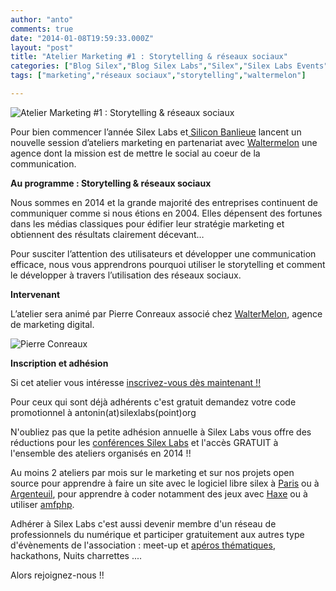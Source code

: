 ```yaml
---
author: "anto"
comments: true
date: "2014-01-08T19:59:33.000Z"
layout: "post"
title: "Atelier Marketing #1 : Storytelling & réseaux sociaux"
categories: ["Blog Silex","Blog Silex Labs","Silex","Silex Labs Events"]
tags: ["marketing","réseaux sociaux","storytelling","waltermelon"]

---
```

![Atelier Marketing #1 : Storytelling & réseaux sociaux ](https://www.silexlabs.org/wp-content/uploads/2014/01/SB-SL-marketing-22-janvier-atelier-01.png)

Pour bien commencer l’année Silex Labs et[ Silicon Banlieue](http://www.siliconbanlieue.fr/) lancent un nouvelle session d’ateliers marketing en partenariat avec [Waltermelon](http://waltermelon.fr/) une agence dont la mission est de mettre le social au coeur de la communication.

**Au programme : Storytelling & réseaux sociaux**

Nous sommes en 2014 et la grande majorité des entreprises continuent de communiquer comme si nous étions en 2004. Elles dépensent des fortunes dans les médias classiques pour édifier leur stratégie marketing et obtiennent des résultats clairement décevant…

Pour susciter l’attention des utilisateurs et développer une communication efficace, nous vous apprendrons pourquoi utiliser le storytelling et comment le développer à travers l’utilisation des réseaux sociaux.

**Intervenant**

L’atelier sera animé par Pierre Conreaux associé chez [WalterMelon](http://waltermelon.fr/), agence de marketing digital.

![Pierre Conreaux](https://www.silexlabs.org/wp-content/uploads/2013/10/photo-pierreC.jpeg)

**Inscription et adhésion**

Si cet atelier vous intéresse [inscrivez-vous dès maintenant !!](https://www.eventbrite.fr/e/billets-atelier-marketing-1-storytelling-reseaux-sociaux-10100997355)

Pour ceux qui sont déjà adhérents c'est gratuit demandez votre code promotionnel à antonin(at)silexlabs(point)org

N'oubliez pas que la petite adhésion annuelle à Silex Labs vous offre des réductions pour les [conférences Silex Labs](https://www.silexlabs.org/140165/the-blog/wwx2013-was-haxeptional-thanks-to-you-all/) et l'accès GRATUIT à l'ensemble des ateliers organisés en 2014 !!

Au moins 2 ateliers par mois sur le marketing et sur nos projets open source pour apprendre à faire un site avec le logiciel libre silex à [Paris](https://www.silexlabs.org/200928/silex/kick-off-meeting-master-class-silex/) ou à [Argenteuil](https://www.silexlabs.org/200911/the-blog/kick-off-des-ateliers-silex-a-silicon-banlieue-le-14-janvier-a-18h/), pour apprendre à coder notamment des jeux avec [Haxe](https://www.silexlabs.org/180328/the-blog/haxetelier-6-serious-gaming-passez-a-haxe-pour-programmer-des-jeux/) ou à utiliser [amfphp](https://www.silexlabs.org/200755/the-blog/amfphp-2-2-profiler-released/).

Adhérer à Silex Labs c'est aussi devenir membre d'un réseau de professionnels du numérique et participer gratuitement aux autres type d'évènements de l'association : meet-up et [apéros thématiques](https://www.silexlabs.org/179230/the-blog/blog-silex-labs/lhaxepero-revient-de-vacances-le-jeudi-22-aout-a-19h-au-bistrot-marguerite/), hackathons, Nuits charrettes ....

Alors rejoignez-nous !!


